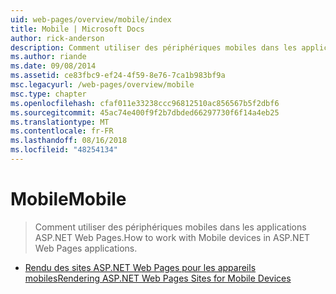 ```yaml
---
uid: web-pages/overview/mobile/index
title: Mobile | Microsoft Docs
author: rick-anderson
description: Comment utiliser des périphériques mobiles dans les applications ASP.NET Web Pages.
ms.author: riande
ms.date: 09/08/2014
ms.assetid: ce83fbc9-ef24-4f59-8e76-7ca1b983bf9a
msc.legacyurl: /web-pages/overview/mobile
msc.type: chapter
ms.openlocfilehash: cfaf011e33238ccc96812510ac856567b5f2dbf6
ms.sourcegitcommit: 45ac74e400f9f2b7dbded66297730f6f14a4eb25
ms.translationtype: MT
ms.contentlocale: fr-FR
ms.lasthandoff: 08/16/2018
ms.locfileid: "48254134"
---
```

<a name="mobile"></a><span data-ttu-id="7382e-103">Mobile</span><span class="sxs-lookup"><span data-stu-id="7382e-103">Mobile</span></span>
====================
> <span data-ttu-id="7382e-104">Comment utiliser des périphériques mobiles dans les applications ASP.NET Web Pages.</span><span class="sxs-lookup"><span data-stu-id="7382e-104">How to work with Mobile devices in ASP.NET Web Pages applications.</span></span>


- [<span data-ttu-id="7382e-105">Rendu des sites ASP.NET Web Pages pour les appareils mobiles</span><span class="sxs-lookup"><span data-stu-id="7382e-105">Rendering ASP.NET Web Pages Sites for Mobile Devices</span></span>](rendering-aspnet-web-pages-sites-for-mobile-devices.md)
